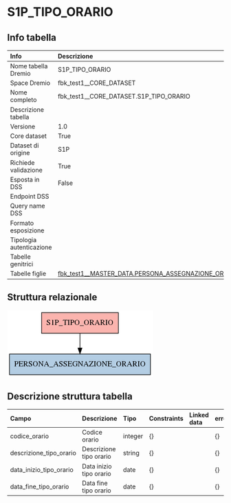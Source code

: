 # S1P_TIPO_ORARIO

## Info tabella

| Info                     | Descrizione                                                                                                                         |
|:-------------------------|:------------------------------------------------------------------------------------------------------------------------------------|
| Nome tabella Dremio      | S1P_TIPO_ORARIO                                                                                                                     |
| Space Dremio             | fbk_test1__CORE_DATASET                                                                                                             |
| Nome completo            | fbk_test1__CORE_DATASET.S1P_TIPO_ORARIO                                                                                             |
| Descrizione tabella      |                                                                                                                                     |
| Versione                 | 1.0                                                                                                                                 |
| Core dataset             | True                                                                                                                                |
| Dataset di origine       | S1P                                                                                                                                 |
| Richiede validazione     | True                                                                                                                                |
| Esposta in DSS           | False                                                                                                                               |
| Endpoint DSS             |                                                                                                                                     |
| Query name DSS           |                                                                                                                                     |
| Formato esposizione      |                                                                                                                                     |
| Tipologia autenticazione |                                                                                                                                     |
| Tabelle genitrici        |                                                                                                                                     |
| Tabelle figlie           | [fbk_test1__MASTER_DATA.PERSONA_ASSEGNAZIONE_ORARIO](/Documentation/fbk_test1__MASTER_DATA/PERSONA_ASSEGNAZIONE_ORARIO/markdown.md) |

## Struttura relazionale

![S1P_TIPO_ORARIO](./graph_png.png)

## Descrizione struttura tabella

| Campo                   | Descrizione             | Tipo    | Constraints   | Linked data   | errors   |
|:------------------------|:------------------------|:--------|:--------------|:--------------|:---------|
| codice_orario           | Codice orario           | integer | {}            |               | {}       |
| descrizione_tipo_orario | Descrizione tipo orario | string  | {}            |               | {}       |
| data_inizio_tipo_orario | Data inizio tipo orario | date    | {}            |               | {}       |
| data_fine_tipo_orario   | Data fine tipo orario   | date    | {}            |               | {}       |
